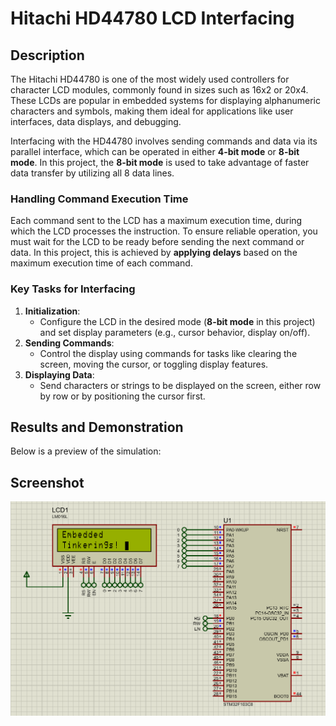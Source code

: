 # Hitachi HD44780 LCD Interfacing

## Description

The Hitachi HD44780 is one of the most widely used controllers for character LCD modules, commonly found in sizes such as 16x2 or 20x4. These LCDs are popular in embedded systems for displaying alphanumeric characters and symbols, making them ideal for applications like user interfaces, data displays, and debugging.

Interfacing with the HD44780 involves sending commands and data via its parallel interface, which can be operated in either **4-bit mode** or **8-bit mode**. In this project, the **8-bit mode** is used to take advantage of faster data transfer by utilizing all 8 data lines.

### Handling Command Execution Time
Each command sent to the LCD has a maximum execution time, during which the LCD processes the instruction. To ensure reliable operation, you must wait for the LCD to be ready before sending the next command or data. In this project, this is achieved by **applying delays** based on the maximum execution time of each command.

### Key Tasks for Interfacing
1. **Initialization**:
   - Configure the LCD in the desired mode (**8-bit mode** in this project) and set display parameters (e.g., cursor behavior, display on/off).
2. **Sending Commands**:
   - Control the display using commands for tasks like clearing the screen, moving the cursor, or toggling display features.
3. **Displaying Data**:
   - Send characters or strings to be displayed on the screen, either row by row or by positioning the cursor first.

## Results and Demonstration

Below is a preview of the simulation:

## Screenshot

![LCD using delay](../Assets/LCD_using_delay.png)